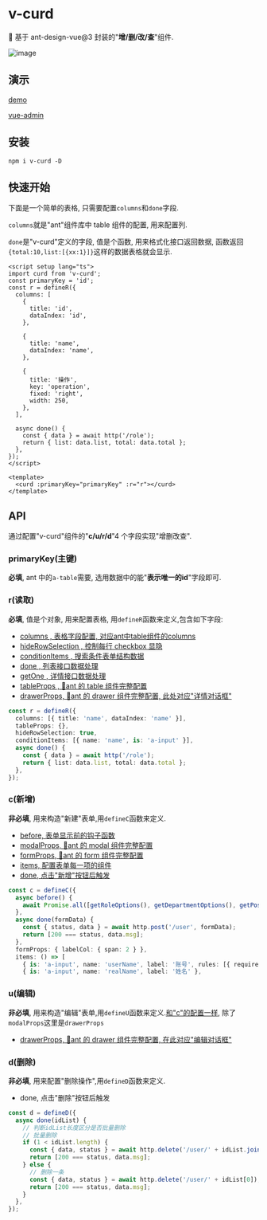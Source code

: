 # v-curd

🚀 基于 ant-design-vue@3 封装的"**增/删/改/查**"组件.

![image](https://user-images.githubusercontent.com/8264787/181182787-ecde9c22-0e2d-4bad-ba8a-9ef727cdfcad.png)

## 演示

[demo](https://v-curd.vercel.app/)

[vue-admin](https://vue-admin-zeta.vercel.app/)

## 安装

```shell
npm i v-curd -D
```

## 快速开始

下面是一个简单的表格, 只需要配置`columns`和`done`字段.

`columns`就是"ant"组件库中 table 组件的配置, 用来配置列.

`done`是"v-curd"定义的字段, 值是个函数, 用来格式化接口返回数据, 函数返回`{total:10,list:[{xx:1}]}`这样的数据表格就会显示.

```vue
<script setup lang="ts">
import curd from 'v-curd';
const primaryKey = 'id';
const r = defineR({
  columns: [
    {
      title: 'id',
      dataIndex: 'id',
    },

    {
      title: 'name',
      dataIndex: 'name',
    },

    {
      title: '操作',
      key: 'operation',
      fixed: 'right',
      width: 250,
    },
  ],

  async done() {
    const { data } = await http('/role');
    return { list: data.list, total: data.total };
  },
});
</script>

<template>
  <curd :primaryKey="primaryKey" :r="r"></curd>
</template>
```

## API

通过配置"v-curd"组件的"**c/u/r/d**"4 个字段实现"增删改查".

### primaryKey(主键)

**必填**, ant 中的`a-table`需要, 选用数据中的能"**表示唯一的id**"字段即可.

### r(读取)

**必填**, 值是个对象, 用来配置表格, 用`defineR`函数来定义,包含如下字段:

- [columns , 表格字段配置, 对应ant中table组件的columns]()
- [hideRowSelection , 控制每行 checkbox 显隐]()
- [conditionItems , 搜索条件表单结构数据](./docs/items.md)
- [done , 列表接口数据处理]()
- [getOne , 详情接口数据处理]()
- [tableProps , 🐜ant 的 table 组件完整配置](https://www.antdv.com/components/table-cn#Table)
- [drawerProps, 🐜ant 的 drawer 组件完整配置, 此处对应"详情对话框"](https://www.antdv.com/components/drawer-cn#API)

```typescript
const r = defineR({
  columns: [{ title: 'name', dataIndex: 'name' }],
  tableProps: {},
  hideRowSelection: true,
  conditionItems: [{ name: 'name', is: 'a-input' }],
  async done() {
    const { data } = await http('/role');
    return { list: data.list, total: data.total };
  },
});
```

### c(新增)

**非必填**, 用来构造"新建"表单,用`defineC`函数来定义.

- [before, 表单显示前的钩子函数]()
- [modalProps, 🐜ant 的 modal 组件完整配置](https://www.antdv.com/components/modal-cn#API)
- [formProps, 🐜ant 的 form 组件完整配置](https://www.antdv.com/components/form-cn#API)
- [items, 配置表单每一项的组件](./docs/items.md)
- [done, 点击"新增"按钮后触发]()

```typescript
const c = defineC({
  async before() {
    await Promise.all([getRoleOptions(), getDepartmentOptions(), getPositionOptions()]);
  },
  async done(formData) {
    const { status, data } = await http.post('/user', formData);
    return [200 === status, data.msg];
  },
  formProps: { labelCol: { span: 2 } },
  items: () => [
    { is: 'a-input', name: 'userName', label: '账号', rules: [{ required: true, message: '必填项' }] },
    { is: 'a-input', name: 'realName', label: '姓名' },
```

### u(编辑)

**非必填**, 用来构造"编辑"表单,用`defineU`函数来定义.[和"c"的配置一样](#c新增), 除了`modalProps`这里是`drawerProps`

- [drawerProps, 🐜ant 的 drawer 组件完整配置, 在此对应"编辑对话框"](https://www.antdv.com/components/drawer-cn#API)

### d(删除)

**非必填**, 用来配置"删除操作",用`defineD`函数来定义.

- done, 点击"删除"按钮后触发

```typescript
const d = defineD({
  async done(idList) {
    // 判断idList长度区分是否批量删除
    // 批量删除
    if (1 < idList.length) {
      const { data, status } = await http.delete('/user/' + idList.join(','));
      return [200 === status, data.msg];
    } else {
      // 删除一条
      const { data, status } = await http.delete('/user/' + idList[0]);
      return [200 === status, data.msg];
    }
  },
});
```
